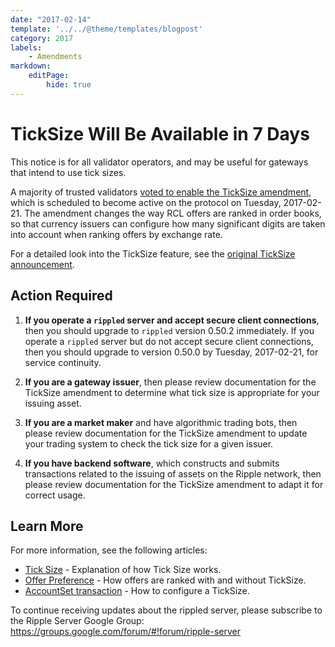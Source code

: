 ```yaml
---
date: "2017-02-14"
template: '../../@theme/templates/blogpost'
category: 2017
labels:
    - Amendments
markdown:
    editPage:
        hide: true
---
```

# TickSize Will Be Available in 7 Days

This notice is for all validator operators, and may be useful for gateways that intend to use tick sizes.

A majority of trusted validators [voted to enable the TickSize amendment](/blog/2017/ticksize-voting.md), which is scheduled to become active on the protocol on Tuesday, 2017-02-21. The amendment changes the way RCL offers are ranked in order books, so that currency issuers can configure how many significant digits are taken into account when ranking offers by exchange rate.

For a detailed look into the TickSize feature, see the [original TickSize announcement](/blog/2017/ticksize-voting.md).


## Action Required

1. **If you operate a `rippled` server and accept secure client connections**, then you should upgrade to `rippled` version 0.50.2 immediately. If you operate a `rippled` server but do not accept secure client connections, then you should upgrade to version 0.50.0 by Tuesday, 2017-02-21, for service continuity.

2. **If you are a gateway issuer**, then please review documentation for the TickSize amendment to determine what tick size is appropriate for your issuing asset.

3. **If you are a market maker** and have algorithmic trading bots, then please review documentation for the TickSize amendment to update your trading system to check the tick size for a given issuer.

4. **If you have backend software**, which constructs and submits transactions related to the issuing of assets on the Ripple network, then please review documentation for the TickSize amendment to adapt it for correct usage.


## Learn More

For more information, see the following articles:

- [Tick Size](/docs/concepts/tokens/decentralized-exchange/ticksize) - Explanation of how Tick Size works.
- [Offer Preference](/docs/concepts/tokens/decentralized-exchange/offers#offer-preference) - How offers are ranked with and without TickSize.
- [AccountSet transaction](/docs/references/protocol/transactions/types/accountset) - How to configure a TickSize.

To continue receiving updates about the rippled server, please subscribe to the Ripple Server Google Group: <https://groups.google.com/forum/#!forum/ripple-server>
